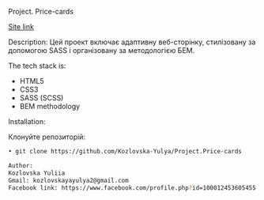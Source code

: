Project. Price-cards

[Site link](https://price-cards-3.netlify.app/)

Description:
Цей проект включає адаптивну веб-сторінку, стилізовану за допомогою SASS і організовану за методологією БЕМ.

The tech stack is:

- HTML5
- CSS3
- SASS (SCSS)
- BEM methodology

Installation:

Клонуйте репозиторій:

```bash
• git clone https://github.com/Kozlovska-Yulya/Project.Price-cards

Author:
Kozlovska Yuliia
Gmail: kozlovskayayulya2@gmail.com
Facebook link: https://www.facebook.com/profile.php?id=100012453605455

```
